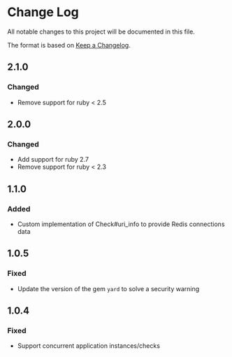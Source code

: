 # Change Log
All notable changes to this project will be documented in this file.

The format is based on [Keep a Changelog](http://keepachangelog.com/).

## 2.1.0
### Changed
- Remove support for ruby < 2.5

## 2.0.0
### Changed
- Add support for ruby 2.7
- Remove support for ruby < 2.3

## 1.1.0
### Added
- Custom implementation of Check#uri_info to provide Redis connections data

## 1.0.5
### Fixed
- Update the version of the gem `yard` to solve a security warning

## 1.0.4
### Fixed
- Support concurrent application instances/checks
